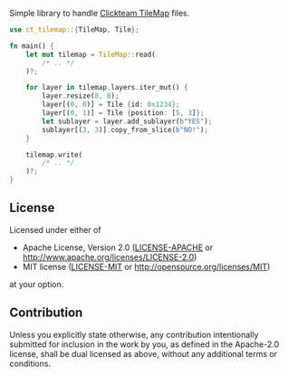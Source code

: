 Simple library to handle [Clickteam TileMap](https://github.com/clickteam-plugin/TileMap) files.

```rust
use ct_tilemap::{TileMap, Tile};

fn main() {
    let mut tilemap = TileMap::read(
        /* .. */
    )?;

    for layer in tilemap.layers.iter_mut() {
        layer.resize(8, 8);
        layer[(0, 0)] = Tile {id: 0x1234};
        layer[(0, 1)] = Tile {position: [5, 3]};
        let sublayer = layer.add_sublayer(b"YES");
        sublayer[(3, 3)].copy_from_slice(b"NO!");
    }

    tilemap.write(
        /* .. */
    )?;
}
```

## License

Licensed under either of

* Apache License, Version 2.0
  ([LICENSE-APACHE](LICENSE-APACHE) or http://www.apache.org/licenses/LICENSE-2.0)
* MIT license
  ([LICENSE-MIT](LICENSE-MIT) or http://opensource.org/licenses/MIT)

at your option.

## Contribution

Unless you explicitly state otherwise, any contribution intentionally submitted
for inclusion in the work by you, as defined in the Apache-2.0 license, shall be
dual licensed as above, without any additional terms or conditions.
